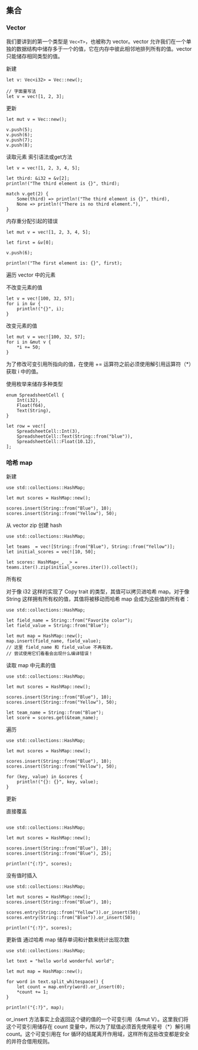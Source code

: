 ## 集合

### Vector

我们要讲到的第一个类型是 `Vec<T>`，也被称为 vector。vector 允许我们在一个单独的数据结构中储存多于一个的值，它在内存中彼此相邻地排列所有的值。vector 只能储存相同类型的值。

新建
```
let v: Vec<i32> = Vec::new();

// 字面量写法
let v = vec![1, 2, 3];
```

更新
```
let mut v = Vec::new();

v.push(5);
v.push(6);
v.push(7);
v.push(8);
```

读取元素
索引语法或get方法
```
let v = vec![1, 2, 3, 4, 5];

let third: &i32 = &v[2];
println!("The third element is {}", third);

match v.get(2) {
    Some(third) => println!("The third element is {}", third),
    None => println!("There is no third element."),
}
```

内存重分配引起的错误
```
let mut v = vec![1, 2, 3, 4, 5];

let first = &v[0];

v.push(6);

println!("The first element is: {}", first);
```

遍历 vector 中的元素

不改变元素的值
```
let v = vec![100, 32, 57];
for i in &v {
    println!("{}", i);
}
```

改变元素的值
```
let mut v = vec![100, 32, 57];
for i in &mut v {
    *i += 50;
}
```
为了修改可变引用所指向的值，在使用 += 运算符之前必须使用解引用运算符（\*）获取 i 中的值。

使用枚举来储存多种类型
```
enum SpreadsheetCell {
    Int(i32),
    Float(f64),
    Text(String),
}

let row = vec![
    SpreadsheetCell::Int(3),
    SpreadsheetCell::Text(String::from("blue")),
    SpreadsheetCell::Float(10.12),
];
```

### 哈希 map

新建

```
use std::collections::HashMap;

let mut scores = HashMap::new();

scores.insert(String::from("Blue"), 10);
scores.insert(String::from("Yellow"), 50);
```

从 vector zip 创建 hash

```
use std::collections::HashMap;

let teams  = vec![String::from("Blue"), String::from("Yellow")];
let initial_scores = vec![10, 50];

let scores: HashMap<_, _> = teams.iter().zip(initial_scores.iter()).collect();
```

所有权

对于像 i32 这样的实现了 Copy trait 的类型，其值可以拷贝进哈希 map。对于像 String 这样拥有所有权的值，其值将被移动而哈希 map 会成为这些值的所有者：

```
use std::collections::HashMap;

let field_name = String::from("Favorite color");
let field_value = String::from("Blue");

let mut map = HashMap::new();
map.insert(field_name, field_value);
// 这里 field_name 和 field_value 不再有效，
// 尝试使用它们看看会出现什么编译错误！
```

读取 map 中元素的值

```
use std::collections::HashMap;

let mut scores = HashMap::new();

scores.insert(String::from("Blue"), 10);
scores.insert(String::from("Yellow"), 50);

let team_name = String::from("Blue");
let score = scores.get(&team_name);
```

遍历

```
use std::collections::HashMap;

let mut scores = HashMap::new();

scores.insert(String::from("Blue"), 10);
scores.insert(String::from("Yellow"), 50);

for (key, value) in &scores {
    println!("{}: {}", key, value);
}
```

更新

直接覆盖
```

use std::collections::HashMap;

let mut scores = HashMap::new();

scores.insert(String::from("Blue"), 10);
scores.insert(String::from("Blue"), 25);

println!("{:?}", scores);
```

没有值时插入
```
use std::collections::HashMap;

let mut scores = HashMap::new();
scores.insert(String::from("Blue"), 10);

scores.entry(String::from("Yellow")).or_insert(50);
scores.entry(String::from("Blue")).or_insert(50);

println!("{:?}", scores);
```

更新值
通过哈希 map 储存单词和计数来统计出现次数
```
use std::collections::HashMap;

let text = "hello world wonderful world";

let mut map = HashMap::new();

for word in text.split_whitespace() {
    let count = map.entry(word).or_insert(0);
    *count += 1;
}

println!("{:?}", map);
```
or_insert 方法事实上会返回这个键的值的一个可变引用（&mut V）。这里我们将这个可变引用储存在 count 变量中，所以为了赋值必须首先使用星号（\*）解引用 count。这个可变引用在 for 循环的结尾离开作用域，这样所有这些改变都是安全的并符合借用规则。





